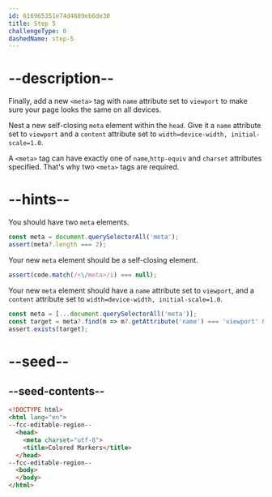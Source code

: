 ```yaml
---
id: 616965351e74d4689eb6de30
title: Step 5
challengeType: 0
dashedName: step-5
---
```


# --description--

Finally, add a new `<meta>` tag with `name` attribute set to `viewport` to make sure your page looks the same on all devices.

Nest a new self-closing `meta` element within the `head`. Give it a `name` attribute set to `viewport` and a `content` attribute set to `width=device-width, initial-scale=1.0`.

A `<meta>` tag can have exactly one of `name`,`http-equiv` and `charset` attributes specified. That's why two `<meta>` tags are required.

# --hints--

You should have two `meta` elements.

```js
const meta = document.querySelectorAll('meta');
assert(meta?.length === 2);
```

Your new `meta` element should be a self-closing element.

```js
assert(code.match(/<\/meta>/i) === null);
```

Your new `meta` element should have a `name` attribute set to `viewport`, and a `content` attribute set to `width=device-width, initial-scale=1.0`.

```js
const meta = [...document.querySelectorAll('meta')];
const target = meta?.find(m => m?.getAttribute('name') === 'viewport' && m?.getAttribute('content') === 'width=device-width, initial-scale=1.0');
assert.exists(target);
```

# --seed--

## --seed-contents--

```html
<!DOCTYPE html>
<html lang="en">
--fcc-editable-region--
  <head>
    <meta charset="utf-8">
    <title>Colored Markers</title>
  </head>
--fcc-editable-region--
  <body>
  </body>
</html>
```
